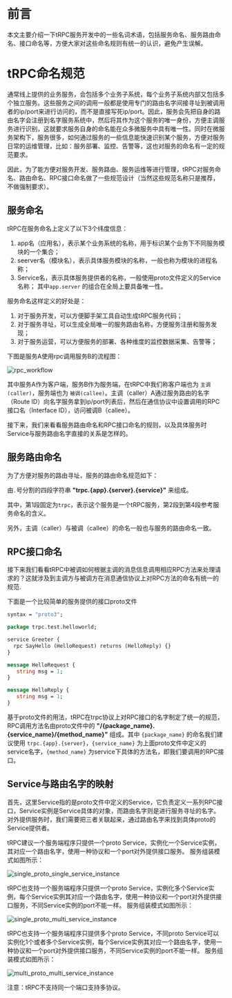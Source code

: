 # 前言

本文主要介绍一下tRPC服务开发中的一些名词术语，包括服务命名、服务路由命名、接口命名等，方便大家对这些命名规则有统一的认识，避免产生误解。

# tRPC命名规范

通常线上提供的业务服务，会包括多个业务子系统，每个业务子系统内部又包括多个独立服务。这些服务之间的调用一般都是使用专门的路由名字间接寻址到被调用者的ip/port来进行访问的，而不是直接写死ip/port。因此，服务会先把自身的路由名字会注册到名字服务系统中，然后将其作为这个服务的唯一身份，方便主调服务进行识别，这就要求服务自身的命名能在众多微服务中具有唯一性。同时在微服务架构下，服务很多，如何通过服务的一些信息能快速识别某个服务，方便对服务日常的运维管理，比如：服务部署、监控、告警等，这也对服务的命名有一定的规范要求。

因此，为了能方便对服务开发、服务路由、服务运维等进行管理，tRPC对服务命名、路由命名、RPC接口命名做了一些规范设计（当然这些规范名称只是推荐，不做强制要求）。

## 服务命名

tRPC在服务命名上定义了以下3个纬度信息：
1. app名（应用名），表示某个业务系统的名称，用于标识某个业务下不同服务模块的一个集合；
2. seerver名（模块名），表示具体服务模块的名称，一般也称为模块的进程名称；
3. Service名，表示具体服务提供者的名称，一般使用proto文件定义的Service名称；
其中`app.server` 的组合在全局上要具备唯一性。

服务命名这样定义的好处是：
1. 对于服务开发，可以方便脚手架工具自动生成tRPC服务代码；
2. 对于服务寻址，可以生成全局唯一的服务路由名称，方便服务注册和服务发现；
3. 对于服务运营，可以方便服务的部署、各种维度的监控数据采集、告警等；

下图是服务A使用rpc调用服务B的流程图：

![rpc_workflow](/docs/images/rpc_workflow.png)

其中服务A作为客户端，服务B作为服务端，在tRPC中我们称客户端也为 `主调(caller)`，服务端也为 `被调(callee)`。主调（caller）A通过服务路由的名字（Route ID）向名字服务拿到ip/port列表后，然后在通信协议中设置调用的RPC接口名（Interface ID），访问被调B（callee）。

接下来，我们来看看服务路由命名和RPC接口命名的规则，以及具体服务时Service与服务路由名字直接的关系是怎样的。

## 服务路由命名

为了方便对服务的路由寻址，服务的路由命名规范如下：

由`.`号分割的四段字符串 **"trpc.{app}.{server}.{service}"** 来组成。

其中，第1段固定为`trpc`，表示这个服务是一个tRPC服务，第2段到第4段参考服务命名的含义。

另外，主调（caller）与被调（callee）的命名一般也与服务的路由命名一致。

## RPC接口命名

接下来我们看看tRPC中被调如何根据主调的消息信息调用相应RPC方法来处理请求的？这就涉及到主调方与被调方在消息通信协议上对RPC方法的命名有统一的规范.

下面是一个比较简单的服务提供的接口proto文件

```protobuf
syntax = "proto3";

package trpc.test.helloworld;

service Greeter {
  rpc SayHello (HelloRequest) returns (HelloReply) {}
}

message HelloRequest {
   string msg = 1;
}

message HelloReply {
   string msg = 1;
}

```

基于proto文件的用法，tRPC在trpc协议上对RPC接口的名字制定了统一的规范，RPC调用方法名由proto文件中的 **"/{package_name}.{service_name}/{method_name}"** 组成。其中 `{package_name}` 的命名我们建议使用 `trpc.{app}.{server}`，`{service_name}` 为上面proto文件中定义的service名字，`{method_name}` 为service下具体的方法名，即我们要调用的RPC接口。

## Service与路由名字的映射

首先，这里Service指的是proto文件中定义的Service，它负责定义一系列RPC接口，Service实例是Service具体的对象，而路由名字则是进行服务寻址的名字。对外提供服务时，我们需要把三者关联起来，通过路由名字来找到具体proto的Service提供者。

tRPC建议一个服务端程序只提供一个proto Service，实例化一个Service实例，其对应一个路由名字，使用一种协议和一个port对外提供接口服务。 服务组装模式如图所示：

![single_proto_single_service_instance](/docs/images/single_proto_single_service_instance.png)

tRPC也支持一个服务端程序只提供一个proto Service，实例化多个Service实例，每个Service实例其对应一个路由名字，使用一种协议和一个port对外提供接口服务，不同Service实例的port不能一样。 服务组装模式如图所示：

![single_proto_multi_service_instance](/docs/images/single_proto_multi_service_instance.png)

tRPC也支持一个服务端程序只提供多个proto Service，不同proto Service可以实例化1个或者多个Service实例，每个Service实例其对应一个路由名字，使用一种协议和一个port对外提供接口服务，不同Service实例的port不能一样。 服务组装模式如图所示：

![multi_proto_multi_service_instance](/docs/images/multi_proto_multi_service_instance.png)

注意：tRPC不支持同一个端口支持多协议。
